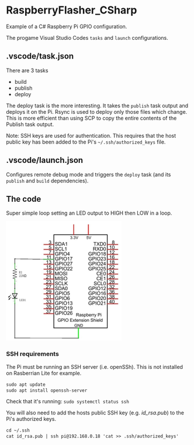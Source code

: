 # RaspberryFlasher_CSharp
Example of a C# Raspberry Pi GPIO configuration.

The progame Visual Studio Codes `tasks` and `launch` configurations.

## .vscode/task.json
There are 3 tasks
* build
* publish
* deploy

The deploy task is the more interesting.  It takes the `publish` task output and deploys it on the Pi. Rsync is used to deploy only those files which change. This is more efficient than using SCP to copy the entire contents of the Publish task output.

Note: SSH keys are used for authentication. This requires that the host public key has been added to the Pi's `~/.ssh/authorized_keys` file.

## .vscode/launch.json
Configures remote debug mode and triggers the `deploy` task (and its `publish` and `build` dependencies).

## The code
Super simple loop setting an LED output to HIGH then LOW in a loop.

![circuit](Flasher/assets/circuit.png)



### SSH requirements
The Pi must be running an SSH server (i.e. openSSh). This is not installed on Rasberrian Lite for example.
```
sudo apt update
sudo apt install openssh-server
```
Check that it's running: `sudo systemctl status ssh`

You will also need to add the hosts public SSH key (e.g. _id_rsa.pub_) to the Pi's authorized keys.
```
cd ~/.ssh
cat id_rsa.pub | ssh pi@192.168.0.18 'cat >> .ssh/authorized_keys'
```
